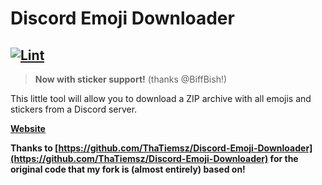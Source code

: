 # Discord Emoji Downloader

## [![Lint](https://github.com/NanashiTheNameless/Discord-Emoji-Downloader/actions/workflows/Lint.yml/badge.svg?branch=master)](https://github.com/NanashiTheNameless/Discord-Emoji-Downloader/actions/workflows/Lint.yml)

> **Now with sticker support!** (thanks @BiffBish!)

This little tool will allow you to download a ZIP archive with all emojis and stickers from a Discord server.

**[Website](https://discord.NamelessNanashi.dev/)**

**Thanks to [https://github.com/ThaTiemsz/Discord-Emoji-Downloader](https://github.com/ThaTiemsz/Discord-Emoji-Downloader) for the original code that my fork is (almost entirely) based on!**
